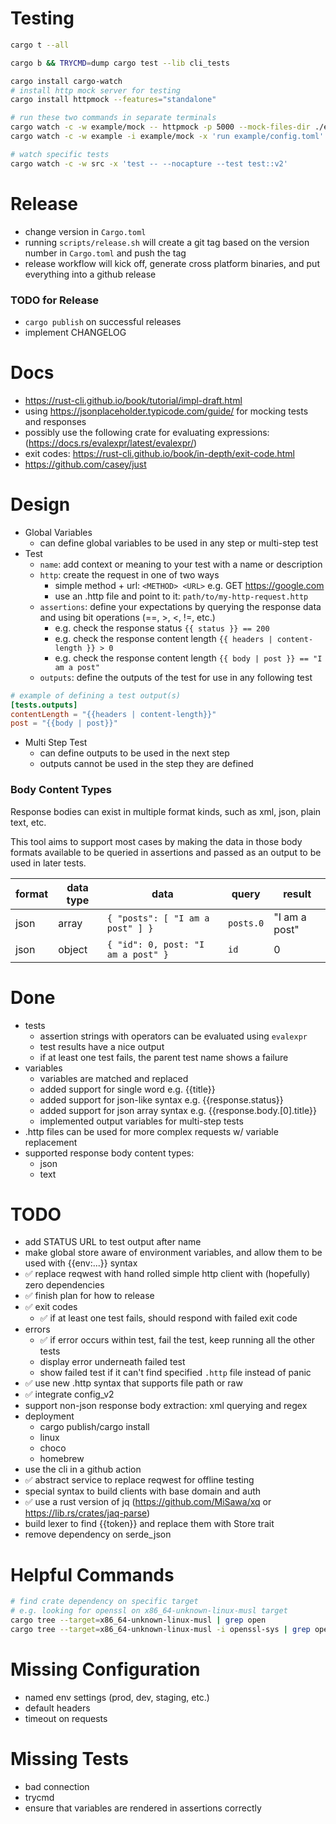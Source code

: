 # Testing

```bash
cargo t --all
```

```bash
cargo b && TRYCMD=dump cargo test --lib cli_tests
```

```bash
cargo install cargo-watch
# install http mock server for testing
cargo install httpmock --features="standalone"
```

```bash
# run these two commands in separate terminals
cargo watch -c -w example/mock -- httpmock -p 5000 --mock-files-dir ./example/mock
cargo watch -c -w example -i example/mock -x 'run example/config.toml'

# watch specific tests
cargo watch -c -w src -x 'test -- --nocapture --test test::v2'
```

# Release

- change version in `Cargo.toml`
- running `scripts/release.sh` will create a git tag based on the version number in `Cargo.toml` and push the tag
- release workflow will kick off, generate cross platform binaries, and put everything into a github release

### TODO for Release

- `cargo publish` on successful releases
- implement CHANGELOG

# Docs

- https://rust-cli.github.io/book/tutorial/impl-draft.html
- using https://jsonplaceholder.typicode.com/guide/ for mocking tests and responses
- possibly use the following crate for evaluating expressions: (https://docs.rs/evalexpr/latest/evalexpr/)
- exit codes: https://rust-cli.github.io/book/in-depth/exit-code.html
- https://github.com/casey/just

# Design

- Global Variables
  - can define global variables to be used in any step or multi-step test
- Test
  - `name`: add context or meaning to your test with a name or description
  - `http`: create the request in one of two ways
    - simple method + url: `<METHOD> <URL>` e.g. GET https://google.com
    - use an .http file and point to it: `path/to/my-http-request.http`
  - `assertions`: define your expectations by querying the response data and using bit operations (==, >, <, !=, etc.)
    - e.g. check the response status `{{ status }} == 200`
    - e.g. check the response content length `{{ headers | content-length }} > 0`
    - e.g. check the response content length `{{ body | post }} == "I am a post"`
  - `outputs`: define the outputs of the test for use in any following test

```toml
# example of defining a test output(s)
[tests.outputs]
contentLength = "{{headers | content-length}}"
post = "{{body | post}}"
```

- Multi Step Test
  - can define outputs to be used in the next step
  - outputs cannot be used in the step they are defined

### Body Content Types

Response bodies can exist in multiple format kinds, such as xml, json, plain text, etc.

This tool aims to support most cases by making the data in those body formats available to be queried in assertions and passed as an output to be used in later tests.

| format | data type | data                               | query     | result        |
| ------ | --------- | ---------------------------------- | --------- | ------------- |
| json   | array     | `{ "posts": [ "I am a post" ] }`   | `posts.0` | "I am a post" |
| json   | object    | `{ "id": 0, post: "I am a post" }` | `id`      | 0             |

# Done

- tests
  - assertion strings with operators can be evaluated using `evalexpr`
  - test results have a nice output
  - if at least one test fails, the parent test name shows a failure
- variables
  - variables are matched and replaced
  - added support for single word e.g. {{title}}
  - added support for json-like syntax e.g. {{response.status}}
  - added support for json array syntax e.g. {{response.body.[0].title}}
  - implemented output variables for multi-step tests
- .http files can be used for more complex requests w/ variable replacement
- supported response body content types:
  - json
  - text

# TODO

- add STATUS URL to test output after name
- make global store aware of environment variables, and allow them to be used with {{env:...}} syntax
- ✅ replace reqwest with hand rolled simple http client with (hopefully) zero dependencies
- ✅ finish plan for how to release
- ✅ exit codes
  - ✅ if at least one test fails, should respond with failed exit code
- errors
  - ✅ if error occurs within test, fail the test, keep running all the other tests
  - display error underneath failed test
  - show failed test if it can't find specified `.http` file instead of panic
- ✅ use new .http syntax that supports file path or raw
- ✅ integrate config_v2
- support non-json response body extraction: xml querying and regex
- deployment
  - cargo publish/cargo install
  - linux
  - choco
  - homebrew
- use the cli in a github action
- ✅ abstract service to replace reqwest for offline testing
- special syntax to build clients with base domain and auth
- ✅ use a rust version of jq (https://github.com/MiSawa/xq or https://lib.rs/crates/jaq-parse)
- build lexer to find {{token}} and replace them with Store trait
- remove dependency on serde_json

# Helpful Commands

```bash
# find crate dependency on specific target
# e.g. looking for openssl on x86_64-unknown-linux-musl target
cargo tree --target=x86_64-unknown-linux-musl | grep open
cargo tree --target=x86_64-unknown-linux-musl -i openssl-sys | grep open
```

# Missing Configuration

- named env settings (prod, dev, staging, etc.)
- default headers
- timeout on requests

# Missing Tests

- bad connection
- trycmd
- ensure that variables are rendered in assertions correctly

